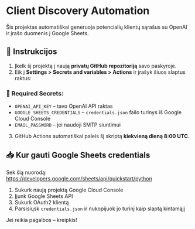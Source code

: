# Client Discovery Automation

Šis projektas automatiškai generuoja potencialių klientų sąrašus su OpenAI ir įrašo duomenis į Google Sheets.

## 🔧 Instrukcijos

1. Įkelk šį projektą į naują **privatų GitHub repozitoriją** savo paskyroje.
2. Eik į **Settings > Secrets and variables > Actions** ir įrašyk šiuos slaptus raktus:

### 🔐 Required Secrets:
- `OPENAI_API_KEY` – tavo OpenAI API raktas
- `GOOGLE_SHEETS_CREDENTIALS` – `credentials.json` failo turinys iš Google Cloud Console
- `EMAIL_PASSWORD` – jei naudoji SMTP siuntimui

3. GitHub Actions automatiškai paleis šį skriptą **kiekvieną dieną 8:00 UTC**.

## 📥 Kur gauti Google Sheets credentials
Sek šią nuorodą: https://developers.google.com/sheets/api/quickstart/python

1. Sukurk naują projektą Google Cloud Console
2. Įjunk Google Sheets API
3. Sukurk OAuth2 klientą
4. Parsisiųsk `credentials.json` ir nukopijuok jo turinį kaip slaptą kintamąjį

Jei reikia pagalbos – kreipkis!
